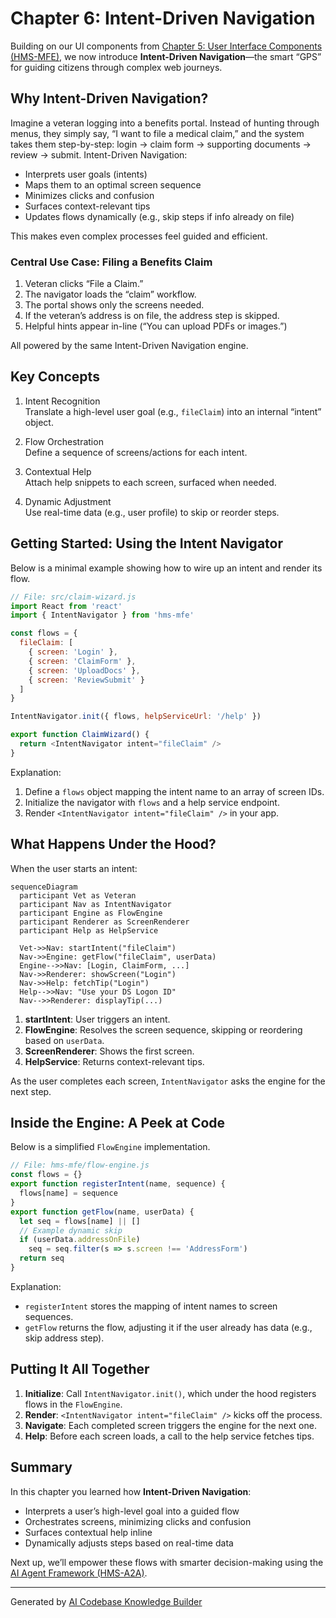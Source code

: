 # Chapter 6: Intent-Driven Navigation

Building on our UI components from [Chapter 5: User Interface Components (HMS-MFE)](05_user_interface_components__hms_mfe__.md), we now introduce **Intent-Driven Navigation**—the smart “GPS” for guiding citizens through complex web journeys.

## Why Intent-Driven Navigation?

Imagine a veteran logging into a benefits portal. Instead of hunting through menus, they simply say, “I want to file a medical claim,” and the system takes them step-by-step: login → claim form → supporting documents → review → submit. Intent-Driven Navigation:

- Interprets user goals (intents)  
- Maps them to an optimal screen sequence  
- Minimizes clicks and confusion  
- Surfaces context-relevant tips  
- Updates flows dynamically (e.g., skip steps if info already on file)

This makes even complex processes feel guided and efficient.

### Central Use Case: Filing a Benefits Claim

1. Veteran clicks “File a Claim.”  
2. The navigator loads the “claim” workflow.  
3. The portal shows only the screens needed.  
4. If the veteran’s address is on file, the address step is skipped.  
5. Helpful hints appear in-line (“You can upload PDFs or images.”)  

All powered by the same Intent-Driven Navigation engine.

## Key Concepts

1. Intent Recognition  
   Translate a high-level user goal (e.g., `fileClaim`) into an internal “intent” object.

2. Flow Orchestration  
   Define a sequence of screens/actions for each intent.

3. Contextual Help  
   Attach help snippets to each screen, surfaced when needed.

4. Dynamic Adjustment  
   Use real-time data (e.g., user profile) to skip or reorder steps.

## Getting Started: Using the Intent Navigator

Below is a minimal example showing how to wire up an intent and render its flow.

```javascript
// File: src/claim-wizard.js
import React from 'react'
import { IntentNavigator } from 'hms-mfe'

const flows = {
  fileClaim: [
    { screen: 'Login' },
    { screen: 'ClaimForm' },
    { screen: 'UploadDocs' },
    { screen: 'ReviewSubmit' }
  ]
}

IntentNavigator.init({ flows, helpServiceUrl: '/help' })

export function ClaimWizard() {
  return <IntentNavigator intent="fileClaim" />
}
```

Explanation:  
1. Define a `flows` object mapping the intent name to an array of screen IDs.  
2. Initialize the navigator with `flows` and a help service endpoint.  
3. Render `<IntentNavigator intent="fileClaim" />` in your app.

## What Happens Under the Hood?

When the user starts an intent:

```mermaid
sequenceDiagram
  participant Vet as Veteran
  participant Nav as IntentNavigator
  participant Engine as FlowEngine
  participant Renderer as ScreenRenderer
  participant Help as HelpService

  Vet->>Nav: startIntent("fileClaim")
  Nav->>Engine: getFlow("fileClaim", userData)
  Engine-->>Nav: [Login, ClaimForm, ...]
  Nav->>Renderer: showScreen("Login")
  Nav->>Help: fetchTip("Login")
  Help-->>Nav: "Use your DS Logon ID"
  Nav-->>Renderer: displayTip(...)
```

1. **startIntent**: User triggers an intent.  
2. **FlowEngine**: Resolves the screen sequence, skipping or reordering based on `userData`.  
3. **ScreenRenderer**: Shows the first screen.  
4. **HelpService**: Returns context-relevant tips.  

As the user completes each screen, `IntentNavigator` asks the engine for the next step.

## Inside the Engine: A Peek at Code

Below is a simplified `FlowEngine` implementation.

```javascript
// File: hms-mfe/flow-engine.js
const flows = {}
export function registerIntent(name, sequence) {
  flows[name] = sequence
}
export function getFlow(name, userData) {
  let seq = flows[name] || []
  // Example dynamic skip
  if (userData.addressOnFile)
    seq = seq.filter(s => s.screen !== 'AddressForm')
  return seq
}
```

Explanation:  
- `registerIntent` stores the mapping of intent names to screen sequences.  
- `getFlow` returns the flow, adjusting it if the user already has data (e.g., skip address step).

## Putting It All Together

1. **Initialize**: Call `IntentNavigator.init()`, which under the hood registers flows in the `FlowEngine`.  
2. **Render**: `<IntentNavigator intent="fileClaim" />` kicks off the process.  
3. **Navigate**: Each completed screen triggers the engine for the next one.  
4. **Help**: Before each screen loads, a call to the help service fetches tips.

## Summary

In this chapter you learned how **Intent-Driven Navigation**:

- Interprets a user’s high-level goal into a guided flow  
- Orchestrates screens, minimizing clicks and confusion  
- Surfaces contextual help inline  
- Dynamically adjusts steps based on real-time data  

Next up, we’ll empower these flows with smarter decision-making using the  
[AI Agent Framework (HMS-A2A)](07_ai_agent_framework__hms_a2a__.md).

---

Generated by [AI Codebase Knowledge Builder](https://github.com/The-Pocket/Tutorial-Codebase-Knowledge)